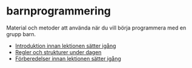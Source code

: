# barnprogrammering
Material och metoder att använda när du vill börja programmera med en grupp barn.

* [Introduktion innan lektionen sätter igång](introduction.md)
* [Regler och strukturer under dagen](rules-and-structures.md)
* [Förberedelser innan lektionen sätter igång](initial-preparations.md)
